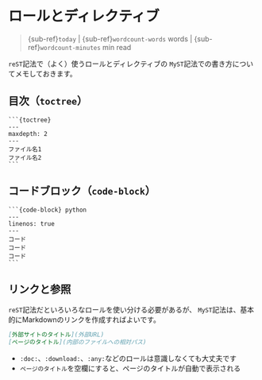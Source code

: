 # ロールとディレクティブ

> {sub-ref}`today` | {sub-ref}`wordcount-words` words | {sub-ref}`wordcount-minutes` min read


``reST``記法で（よく）使うロールとディレクティブの
``MyST``記法での書き方についてメモしておきます。

## 目次（``toctree``）

````
```{toctree}
---
maxdepth: 2
---
ファイル名1
ファイル名2
```
````

## コードブロック（``code-block``）

````
```{code-block} python
---
linenos: true
---
コード
コード
コード
```
````

## リンクと参照

``reST``記法だといろいろなロールを使い分ける必要があるが、
``MyST``記法は、基本的にMarkdownのリンクを作成すればよいです。

```md
[外部サイトのタイトル](外部URL)
[ページのタイトル](内部のファイルへの相対パス)
```

- ``:doc:``、``:download:``、``:any:``などのロールは意識しなくても大丈夫です
- ``ページのタイトル``を空欄にすると、ページのタイトルが自動で表示される
